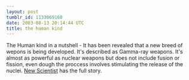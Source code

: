 ```yaml
---
layout: post
tumblr_id: 1133069160  
date: 2003-08-13 20:14:44 UTC
title: the human kind
---
```


The Human kind in a nutshell - It has been revealed that a new breed of wepons is being developed. It's described as Gamma-ray weapons. It's almost as powerful as nuclear weapons but does not include fusion or fission, even dough the proccess involves stimulating the release of the nuclei. <a href="http://www.newscientist.com/news/news.jsp?id=ns99994049" target="_blank">New Scientist</a> has the full story.
